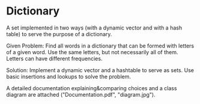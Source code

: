# Dictionary
A set implemented in two ways (with a dynamic vector and with a hash table) to serve the purpose of a dictionary.

Given Problem:
Find all words in a dictionary that can be formed with letters of a given word. Use the same letters, but not necessarily all of them. Letters can have different frequencies.

Solution:
Implement a dynamic vector and a hashtable to serve as sets. Use basic insertions and lookups to solve the problem.

A detailed documentation explaining&comparing choices and a class diagram are attached ("Documentation.pdf", "diagram.jpg").
